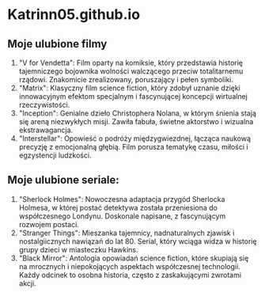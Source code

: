 # Katrinn05.github.io
## Moje ulubione filmy
1. "V for Vendetta": Film oparty na komiksie, który przedstawia historię tajemniczego bojownika wolności walczącego przeciw totalitarnemu rządowi. Znakomicie zrealizowany, poruszający i pełen symboliki.
1. "Matrix": Klasyczny film science fiction, który zdobył uznanie dzięki innowacyjnym efektom specjalnym i fascynującej koncepcji wirtualnej rzeczywistości.
1. "Inception": Genialne dzieło Christophera Nolana, w którym śnienia stają się areną niezwykłych misji. Zawiła fabuła, świetne aktorstwo i wizualna ekstrawagancja.
1. "Interstellar": Opowieść o podróży międzygwiezdnej, łącząca naukową precyzję z emocjonalną głębią. Film porusza tematykę czasu, miłości i egzystencji ludzkości.

## Moje ulubione seriale:
1. "Sherlock Holmes": Nowoczesna adaptacja przygód Sherlocka Holmesa, w której postać detektywa została przeniesiona do współczesnego Londynu. Doskonale napisane, z fascynującym rozwojem postaci.
1. "Stranger Things": Mieszanka tajemnicy, nadnaturalnych zjawisk i nostalgiicznych nawiązań do lat 80. Serial, który wciąga widza w historię grupy dzieci w miasteczku Hawkins.
1. "Black Mirror": Antologia opowiadań science fiction, które skupiają się na mrocznych i niepokojących aspektach współczesnej technologii. Każdy odcinek to osobna historia, często z zaskakującymi zwrotami akcji.
